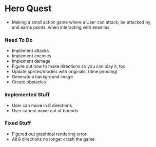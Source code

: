 # Hero Quest

* Making a small action game where a User can attack, be attacked by, and earns points, when interacting with enemies.

### Need To Do

* Implement attacks
* Implement enemies
* Implement damage
* Figure out how to make directions so you can play it, too
* Update sprites/models with originals, (time pending)
* Generate a background image
* Create obstacles

### Implemented Stuff

* User can move in 8 directions
* User cannot move out of bounds

### Fixed Stuff

* Figured out graphical rendering error
* All 8 directions no longer crash the game

